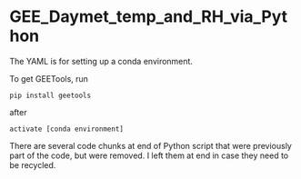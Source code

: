 # GEE_Daymet_temp_and_RH_via_Python

The YAML is for setting up a conda environment. 

To get GEETools, run

`pip install geetools`

after 

`activate [conda environment]`

There are several code chunks at end of Python script that were previously part of the code, but were removed. I left them at end in case they need to be recycled.
